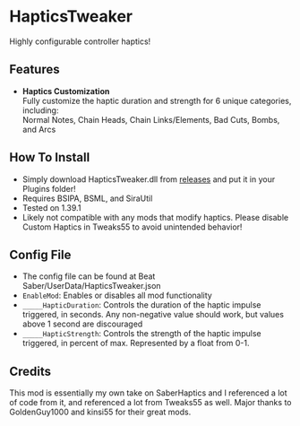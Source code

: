 # HapticsTweaker

Highly configurable controller haptics!

## Features
- **Haptics Customization**  
Fully customize the haptic duration and strength for 6 unique categories, including:   
Normal Notes, Chain Heads, Chain Links/Elements, Bad Cuts, Bombs, and Arcs

## How To Install
- Simply download HapticsTweaker.dll from [releases](https://github.com/BlqzingIce/HapticsTweaker/releases) and put it in your Plugins folder!
- Requires BSIPA, BSML, and SiraUtil
- Tested on 1.39.1
- Likely not compatible with any mods that modify haptics. Please disable Custom Haptics in Tweaks55 to avoid unintended behavior!

## Config File
- The config file can be found at Beat Saber/UserData/HapticsTweaker.json
- `EnableMod`: Enables or disables all mod functionality
- `_____HapticDuration`: Controls the duration of the haptic impulse triggered, in seconds. Any non-negative value should work, but values above 1 second are discouraged
- `_____HapticStrength`: Controls the strength of the haptic impulse triggered, in percent of max. Represented by a float from 0-1.

## Credits
This mod is essentially my own take on SaberHaptics and I referenced a lot of code from it, and referenced a lot from Tweaks55 as well. Major thanks to GoldenGuy1000 and kinsi55 for their great mods.
